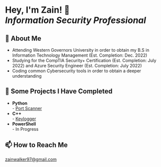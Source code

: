 <h1>Hey, I'm Zain! 👋<br/><i>Information Security Professional</i></h1>

<h2>🌇 About Me</h2>

<ul>
  <li>Attending Western Governors University in order to obtain my B.S in Information Technology Management (Est. Completion: Dec. 2022)</li>
  <li>Studying for the CompTIA Security+ Certification (Est. Completion: July 2022) and Azure Security Engineer (Est. Completion: July 2022)</li>
  <li>Coding common Cybersecurity tools in order to obtain a deeper understanding</li>
</ul>

<h2>📝 Some Projects I Have Completed</h2>

<ul>
  <li><b>Python</b></li>
 - <a href="https://github.com/ZainWalker/PortScanner/blob/main/main.py">Port Scanner</a><br/>
  <li><b>C++</b></li>
  - <a href="https://github.com/ZainWalker/Keylogger/blob/main/main.cpp">Keylogger</a><br/>
  <li><b>PowerShell</b></li>
 - In Progress<br/>
</ul>


<h2>📫 How to Reach Me</h2>

<a href="mailto:zainwalker97@gmail.com">zainwalker97@gmail.com</a>



<!--
**ZainWalker/ZainWalker** is a ✨ _special_ ✨ repository because its `README.md` (this file) appears on your GitHub profile.

Here are some ideas to get you started:

- 🔭 I’m currently working on ...
- 🌱 I’m currently learning ...
- 👯 I’m looking to collaborate on ...
- 🤔 I’m looking for help with ...
- 💬 Ask me about ...
- 📫 How to reach me: ...
- 😄 Pronouns: ...
- ⚡ Fun fact: ...
-->
